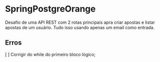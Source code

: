 # SpringPostgreOrange

Desafio de uma API REST com 2 rotas principais apra criar apostas e listar apostas de um usuário. Tudo isso usando apenas um email como entrada.

## Erros
[ ] Corrigir do while do primeiro bloco lógico;
